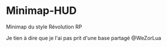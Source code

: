 # Minimap-HUD

Minimap du style Révolution RP

Je tien à dire que je l'ai pas prit d'une base partagé
@WeZorLua
